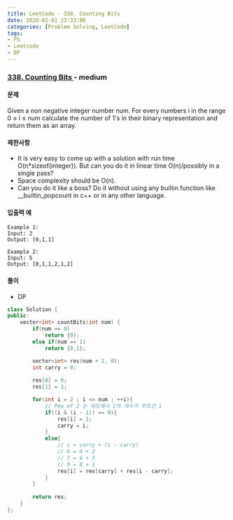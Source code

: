 ```yaml
---
title: LeetCode - 338. Counting Bits
date: 2020-02-01 22:33:00
categories: [Problem Solving, LeetCode]
tags:
- PS
- Leetcode
- DP
---
```


### [ 338. Counting Bits ](https://leetcode.com/problems/counting-bits/) - medium

#### 문제

Given a non negative integer number num. For every numbers i in the range 0 ≤ i ≤ num calculate the number of 1's in their binary representation and return them as an array.

#### 제한사항
  - It is very easy to come up with a solution with run time O(n*sizeof(integer)). But can you do it in linear time O(n)/possibly in a single pass?
  - Space complexity should be O(n).
  - Can you do it like a boss? Do it without using any builtin function like __builtin_popcount in c++ or in any other language.


#### 입출력 예
  
```
Example 1:
Input: 2
Output: [0,1,1]

Example 2:
Input: 5
Output: [0,1,1,2,1,2]
```

#### 풀이
  - DP

```cpp
class Solution {
public:
    vector<int> countBits(int num) {
        if(num == 0)
            return {0};
        else if(num == 1)
            return {0,1};

        vector<int> res(num + 1, 0);
        int carry = 0;
        
        res[0] = 0;    
        res[1] = 1;    

        for(int i = 2 ; i <= num ; ++i){
            // Pow of 2 는 비트에서 1의 개수가 무조건 1 
	        if((i & (i - 1)) == 0){
                res[i] = 1;
                carry = i;
            }
            else{
                // i = carry + (i - carry)
                // 6 = 4 + 2
                // 7 = 4 + 3
                // 9 = 8 + 1
                res[i] = res[carry] + res[i - carry];   
            }            
        }
        
        return res;
    }
};
```